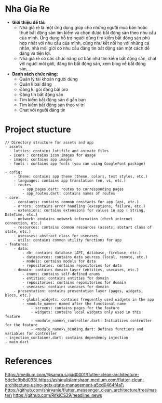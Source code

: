# Nha Gia Re

- **Giới thiệu đề tài:**
  - Nhà giá rẻ là một ứng dụng giúp cho những người mua bán hoặc thuê bất động sản tìm kiếm và chọn được bất động sản theo nhu cầu của mình. Ứng dụng hỗ trợ người dùng tìm kiếm bất động sản phù hợp nhất với nhu cầu của mình, cũng như kết nối họ với những cá nhân, nhà môi giới có nhu cầu đăng tin bất động sản một cách dễ dàng và tiện lợi.
  - Nhà giá rẻ có các chức năng cơ bản như tìm kiếm bất động sản, chat với người môi giới, đăng tin bất động sản, xem blog về bất động sản,...
- **Danh sách chức năng:**
  - Quản lý tài khoản người dùng
  - Quản lí bài đăng
  - Đăng kí gói đăng bài pro
  - Đăng tin bất động sản
  - Tìm kiếm bất động sản ở gần bạn
  - Tìm kiếm bất động sản theo vị trí
  - Chat với người đăng tin

# Project stucture

```
// Directory structure for assets and app
- assets
  - lotties: contains lotifile and animate files
  - icons : contains icon images for usage
  - images: contains app images
  - fonts : contains app fonts (you can using GoogleFont package)

- cofig:
    - theme: contains app theme (theme, colors, text styles, etc.)
    - languages: contains app translation (en, vi, etc.)
    - routes
        - app_pages.dart: routes to corresponding pages
        - app_routes.dart: contains names of routes
- core:
    - constants: contains common constants for app (api, etc.)
    - errors: contains error handling (exceptions, failure, etc.)
    - extensions: contains extensions for values in app ( String, DateTime, etc.)
    - network: contains network information (check internet connection, etc.)
    - resources: contains common resources (assets, abstart class of state, etc.)
    - usecases: abstract class for usecases
    - utils: contains common utility functions for app
- features:
    - data:
        - db: contains database (API, database, firebase, etc.)
        - datasources: contains data sources (local, remote, etc.)
        - models: contains models for data
        - repositories: contains repositories for data
    - domain: contains domain layer (entities, usecases, etc.)
        - enums: contains self-defined enums
        - entities: contains entities for domain
        - repositories: contains repositories for domain
        - usecases: contains usecases for domain
    - presentation: contains presentation layer (pages, widgets, blocs, etc.)
        - global_widgets: contains frequently used widgets in the app
        - <module_name>: named after the functional name
            - screens: contains pages for the feature
            - widgets: contains local widgets only used in this feature
            - <module_name>\_controller.dart: Initializes controller for the feature
            - <module_name>\_binding.dart: Defines functions and variables for controller
- injection_container.dart: contains dependency injection
- main.dart
```

# References
https://medium.com/@samra.sajjad0001/flutter-clean-architecture-5de5e9b8d093\
https://ashiqulislamshaon.medium.com/flutter-clean-architecture-using-getx-state-management-a5cd0464f4a1\
https://github.com/shirvanie/flutter_messenger_clean_architecture/tree/master\
https://github.com/RifkiCS29/headline_news
